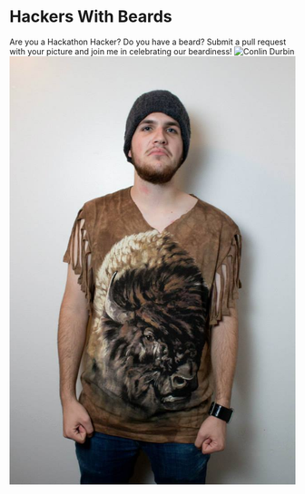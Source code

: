 # Hackers With Beards
Are you a Hackathon Hacker? Do you have a beard? Submit a pull request with your picture and join me in celebrating our beardiness!
![Conlin Durbin](img/conlin.jpg)
![Chris MacPherson](img/chris.jpg)

